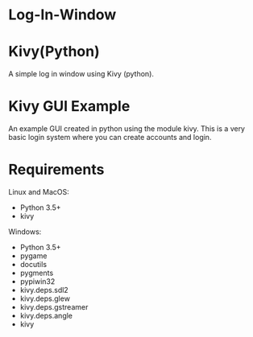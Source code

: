 # Log-In-Window
# Kivy(Python)
A simple log in window using Kivy (python).


# Kivy GUI Example
An example GUI created in python using the module kivy. This is a very basic login system where you can create accounts and login.

# Requirements

Linux and MacOS:
- Python 3.5+
- kivy

Windows:
- Python 3.5+
- pygame
- docutils 
- pygments 
- pypiwin32 
- kivy.deps.sdl2 
- kivy.deps.glew
- kivy.deps.gstreamer
- kivy.deps.angle
- kivy
